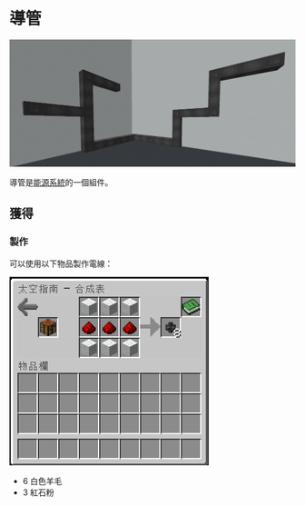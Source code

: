 # 導管

![](<../.gitbook/assets/image (220) (1) (1).png>)

導管是[能源系統](../space/energy-systems.md)的一個組件。

## 獲得

### 製作

可以使用以下物品製作電線：

![](<../.gitbook/assets/image (214) (1) (1) (1).png>)

* 6 白色羊毛
* 3 紅石粉
